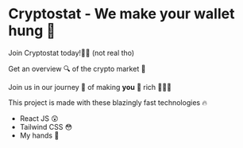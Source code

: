 # Cryptostat - We make your wallet hung 🥱

Join Cryptostat today!🚀🚀 (not real tho)

Get an overview 🔍 of the crypto market 🤑

Join us in our journey 😤 of making **you** 🥵 rich 🏃‍♂️💨

This project is made with these blazingly fast technologies 🔥
- React JS 😲
- Tailwind CSS 😳
- My hands 🥶

